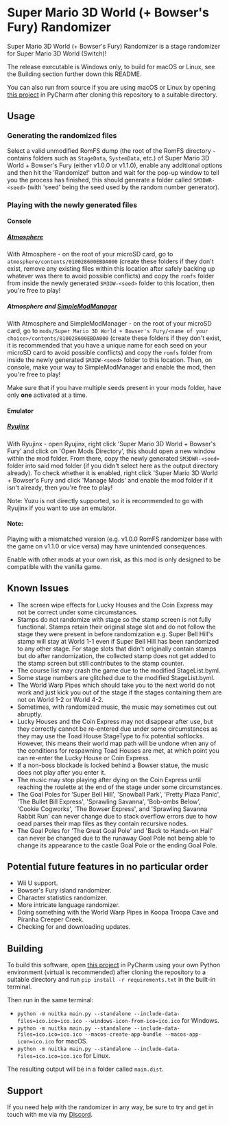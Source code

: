 # Super Mario 3D World (+ Bowser's Fury) Randomizer

Super Mario 3D World (+ Bowser's Fury) Randomizer is a stage randomizer for Super Mario 3D World (Switch)!

The release executable is Windows only, to build for macOS or Linux, see the Building section further down this README.

You can also run from source if you are using macOS or Linux by opening [this project](https://github.com/Skipper93653/SM3DW-BF-Randomizer) in PyCharm after cloning this repository to a suitable directory.

## Usage

### Generating the randomized files

Select a valid unmodified RomFS dump (the root of the RomFS directory - contains folders such as `StageData`, `SystemData`, etc.) of Super Mario 3D World + Bowser's Fury (either v1.0.0 or v1.1.0), enable any additional options and then hit the 'Randomize!' button and wait for the pop-up window to tell you the process has finished, this should generate a folder called `SM3DWR-<seed>` (with 'seed' being the seed used by the random number generator).

### Playing with the newly generated files

#### Console

##### [Atmosphere](https://github.com/Atmosphere-NX/Atmosphere)

With Atmosphere - on the root of your microSD card, go to `atmosphere/contents/010028600EBDA000` (create these folders if they don't exist, remove any existing files within this location after safely backing up whatever was there to avoid possible conflicts) and copy the `romfs` folder from inside the newly generated `SM3DW-<seed>` folder to this location, then you're free to play!

##### Atmosphere and [SimpleModManager](https://github.com/nadrino/SimpleModManager)

With Atmosphere and SimpleModManager - on the root of your microSD card, go to `mods/Super Mario 3D World + Bowser's Fury/<name of your choice>/contents/010028600EBDA000` (create these folders if they don't exist, it is recommended that you have a unique name for each seed on your microSD card to avoid possible conflicts) and copy the `romfs` folder from inside the newly generated `SM3DW-<seed>` folder to this location. Then, on console, make your way to SimpleModManager and enable the mod, then you're free to play!

Make sure that if you have multiple seeds present in your mods folder, have only **one** activated at a time.

#### Emulator

##### [Ryujinx](https://ryujinx.org)

With Ryujinx - open Ryujinx, right click 'Super Mario 3D World + Bowser's Fury' and click on 'Open Mods Directory', this should open a new window within the mod folder. From there, copy the newly generated `SM3DWR-<seed>` folder into said mod folder (if you didn't select here as the output directory already). To check whether it is enabled, right click 'Super Mario 3D World + Bowser's Fury and click 'Manage Mods' and enable the mod folder if it isn't already, then you're free to play!

Note: Yuzu is not directly supported, so it is recommended to go with Ryujinx if you want to use an emulator.

#### Note:

Playing with a mismatched version (e.g. v1.0.0 RomFS randomizer base with the game on v1.1.0 or vice versa) may have unintended consequences.

Enable with other mods at your own risk, as this mod is only designed to be compatible with the vanilla game.

## Known Issues

* The screen wipe effects for Lucky Houses and the Coin Express may not be correct under some circumstances.
* Stamps do not randomize with stage so the stamp screen is not fully functional. Stamps retain their original stage slot and do not follow the stage they were present in before randomization e.g. Super Bell Hill's stamp will stay at World 1-1 even if Super Bell Hill has been randomized to any other stage. For stage slots that didn't originally contain stamps but do after randomization, the collected stamp does not get added to the stamp screen but still contributes to the stamp counter.
* The course list may crash the game due to the modified StageList.byml.
* Some stage numbers are glitched due to the modified StageList.byml.
* The World Warp Pipes which should take you to the next world do not work and just kick you out of the stage if the stages containing them are not on World 1-2 or World 4-2.
* Sometimes, with randomized music, the music may sometimes cut out abruptly.
* Lucky Houses and the Coin Express may not disappear after use, but they correctly cannot be re-entered due under some circumstances as they may use the Toad House StageType to fix potential softlocks. However, this means their world map path will be undone when any of the conditions for respawning Toad Houses are met, at which point you can re-enter the Lucky House or Coin Express.
* If a non-boss blockade is locked behind a Bowser statue, the music does not play after you enter it.
* The music may stop playing after dying on the Coin Express until reaching the roulette at the end of the stage under some circumstances.
* The Goal Poles for 'Super Bell Hill', 'Snowball Park', 'Pretty Plaza Panic', 'The Bullet Bill Express', 'Sprawling Savanna', 'Bob-ombs Below', 'Cookie Cogworks', 'The Bowser Express', and 'Sprawling Savanna Rabbit Run' can never change due to stack overflow errors due to how oead parses their map files as they contain recursive nodes.
* The Goal Poles for 'The Great Goal Pole' and 'Back to Hands-on Hall' can never be changed due to the runaway Goal Pole not being able to change its appearance to the castle Goal Pole or the ending Goal Pole.

## Potential future features in no particular order

* Wii U support.
* Bowser's Fury island randomizer.
* Character statistics randomizer.
* More intricate language randomizer.
* Doing something with the World Warp Pipes in Koopa Troopa Cave and Piranha Creeper Creek.
* Checking for and downloading updates.

## Building

To build this software, open [this project](https://github.com/Skipper93653/SM3DW-BF-Randomizer) in PyCharm using your own Python environment (virtual is recommended) after cloning the repository to a suitable directory and run `pip install -r requirements.txt` in the built-in terminal.

Then run in the same terminal:
* `python -m nuitka main.py --standalone --include-data-files=ico.ico=ico.ico --windows-icon-from-ico=ico.ico` for Windows.
* `python -m nuitka main.py --standalone --include-data-files=ico.ico=ico.ico --macos-create-app-bundle --macos-app-icon=ico.ico` for macOS.
* `python -m nuitka main.py --standalone --include-data-files=ico.ico=ico.ico` for Linux.
 
The resulting output will be in a folder called `main.dist`.

## Support

If you need help with the randomizer in any way, be sure to try and get in touch with me via my [Discord](https://discord.gg/NCKtWuJUcC).